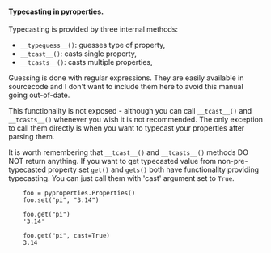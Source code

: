 #### Typecasting in pyroperties.


Typecasting is provided by three internal methods:  


*   ```__typeguess__()```: guesses type of property,
*   ```__tcast__()```: casts single property,
*   ```__tcasts__()```: casts multiple properties,


Guessing is done with regular expressions. They are easily available 
in sourcecode and I don't want to include them here to avoid this manual 
going out-of-date. 

This functionality is not exposed - although you can call ```__tcast__()``` and 
```__tcasts__()``` whenever you wish it is not recommended. The only exception to 
call them directly is when you want to typecast your properties after parsing 
them. 

It is worth remembering that ```__tcast__()``` and ```__tcasts__()``` methods DO NOT 
return anything. If you want to get typecasted value from non-pre-typecasted 
property set ```get()``` and ```gets()``` both have functionality providing typecasting. 
You can just call them with 'cast' argument set to ```True```.  


        foo = pyproperties.Properties()
        foo.set("pi", "3.14")

        foo.get("pi")
        '3.14'

        foo.get("pi", cast=True)
        3.14

